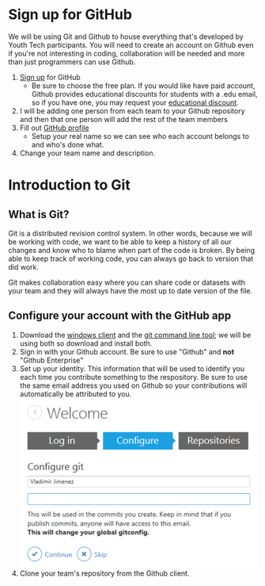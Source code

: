 Sign up for GitHub
===

We will be using Git and Github to house everything that's developed by Youth Tech participants. You will need to create an account on Github even if you're not interesting in coding, collaboration will be needed and more than just programmers can use Github.

1. [Sign up](https://github.com/join) for GitHub
    - Be sure to choose the free plan. If you would like have paid account, Github provides educational discounts for students with a .edu email, so if you have one, you may request your [educational discount](https://education.github.com/).
2. I will be adding one person from each team to your Github repository and then that one person will add the rest of the team members
3. Fill out [GitHub profile](https://github.com/settings/profile)
    - Setup your real name so we can see who each account belongs to and who's done what.
4. Change your team name and description.

Introduction to Git
===

## What is Git?

Git is a distributed revision control system. In other words, because we will be working with code, we want to be able to keep a history of all our changes and know who to blame when part of the code is broken. By being able to keep track of working code, you can always go back to version that did work.

Git makes collaboration easy where you can share code or datasets with your team and they will always have the most up to date version of the file.

## Configure your account with the GitHub app

1. Download the [windows client](https://windows.github.com/) and the [git command line tool](https://msysgit.github.io/); we will be using both so download and install both.
2. Sign in with your Github account. Be sure to use "Github" and **not** "Github Enterprise"
3. Set up your identity. This information that will be used to identify you each time you contribute something to the respository. Be sure to use the same email address you used on Github so your contributions will automatically be attributed to you.  
![Identity](https://raw.githubusercontent.com/YouthTechProgram/Presentations/master/Lessons/00%20-%20Intro%20to%20Git/_resources/identity.png)
4. Clone your team's repository from the Github client.
